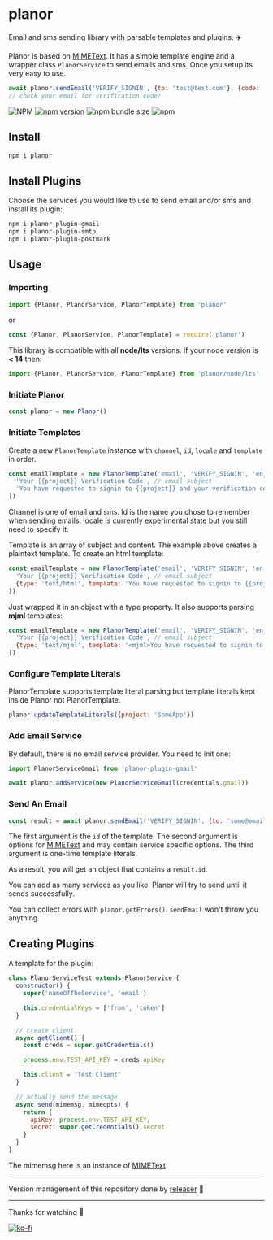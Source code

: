 # planor
Email and sms sending library with parsable templates and plugins. ✈️

Planor is based on [MIMEText](https://github.com/muratgozel/MIMEText). It has a simple template engine and a wrapper class `PlanorService` to send emails and sms. Once you setup its very easy to use.
```js
await planor.sendEmail('VERIFY_SIGNIN', {to: 'test@test.com'}, {code: '918273'})
// check your email for verification code!
```

![NPM](https://img.shields.io/npm/l/planor)
[![npm version](https://badge.fury.io/js/planor.svg)](https://badge.fury.io/js/planor)
![npm bundle size](https://img.shields.io/bundlephobia/min/planor)
![npm](https://img.shields.io/npm/dm/planor)

## Install
```sh
npm i planor
```

## Install Plugins
Choose the services you would like to use to send email and/or sms and install its plugin:
```sh
npm i planor-plugin-gmail
npm i planor-plugin-smtp
npm i planor-plugin-postmark
```

## Usage
### Importing
```js
import {Planor, PlanorService, PlanorTemplate} from 'planor'
```
or
```js
const {Planor, PlanorService, PlanorTemplate} = require('planor')
```
This library is compatible with all **node/lts** versions. If your node version is **< 14** then:
```js
import {Planor, PlanorService, PlanorTemplate} from 'planor/node/lts'
```

### Initiate Planor
```js
const planor = new Planor()
```

### Initiate Templates
Create a new `PlanorTemplate` instance with `channel`, `id`, `locale` and `template` in order.
```js
const emailTemplate = new PlanorTemplate('email', 'VERIFY_SIGNIN', 'en_US', [
  'Your {{project}} Verification Code', // email subject
  'You have requested to signin to {{project}} and your verification code is "{{code}}"' // email content
])
```
Channel is one of email and sms. Id is the name you chose to remember when sending emails. locale is currently experimental state but you still need to specify it.

Template is an array of subject and content. The example above creates a plaintext template. To create an html template:
```js
const emailTemplate = new PlanorTemplate('email', 'VERIFY_SIGNIN', 'en_US', [
  'Your {{project}} Verification Code', // email subject
  {type: 'text/html', template: 'You have requested to signin to {{project}} and your verification code is "{{code}}"'} // email content
])
```
Just wrapped it in an object with a type property. It also supports parsing **mjml** templates:
```js
const emailTemplate = new PlanorTemplate('email', 'VERIFY_SIGNIN', 'en_US', [
  'Your {{project}} Verification Code', // email subject
  {type: 'text/mjml', template: '<mjml>You have requested to signin to {{project}} and your verification code is "{{code}}"</mjml>'} // email content
])
```

### Configure Template Literals
PlanorTemplate supports template literal parsing but template literals kept inside Planor not PlanorTemplate.
```js
planor.updateTemplateLiterals({project: 'SomeApp'})
```

### Add Email Service
By default, there is no email service provider. You need to init one:
```js
import PlanorServiceGmail from 'planor-plugin-gmail'

await planor.addService(new PlanorServiceGmail(credentials.gmail))
```

### Send An Email
```js
const result = await planor.sendEmail('VERIFY_SIGNIN', {to: 'some@email.tld'}, {code: '918273'})
```
The first argument is the `id` of the template. The second argument is options for [MIMEText](https://github.com/muratgozel/MIMEText) and may contain service specific options. The third argument is one-time template literals.

As a result, you will get an object that contains a `result.id`.

You can add as many services as you like. Planor will try to send until it sends successfully.

You can collect errors with `planor.getErrors()`. `sendEmail` won't throw you anything.

## Creating Plugins
A template for the plugin:
```js
class PlanorServiceTest extends PlanorService {
  constructor() {
    super('nameOfTheService', 'email')

    this.credentialKeys = ['from', 'token']
  }

  // create client
  async getClient() {
    const creds = super.getCredentials()

    process.env.TEST_API_KEY = creds.apiKey

    this.client = 'Test Client'
  }

  // actually send the message
  async send(mimemsg, mimeopts) {
    return {
      apiKey: process.env.TEST_API_KEY,
      secret: super.getCredentials().secret
    }
  }
}
```
The mimemsg here is an instance of [MIMEText](https://github.com/muratgozel/MIMEText)

---

Version management of this repository done by [releaser](https://github.com/muratgozel/node-releaser) 🚀

---

Thanks for watching 🐬

[![ko-fi](https://www.ko-fi.com/img/githubbutton_sm.svg)](https://ko-fi.com/F1F1RFO7)
